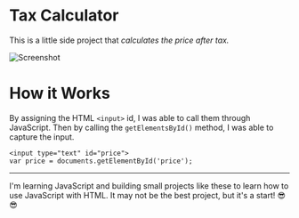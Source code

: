 # Tax Calculator
This is a little side project that *calculates the price after tax.*

![Screenshot](http://)

# How it Works
By assigning the HTML `<input>` id, I was able to call them through JavaScript.
Then by calling the `getElementsById()` method, I was able to capture the input.

```
<input type="text" id="price">
var price = documents.getElementById('price');
```

________________________________________________


I'm learning JavaScript and building small projects like these to learn how to use JavaScript with HTML.
It may not be the best project, but it's a start! 😎😎